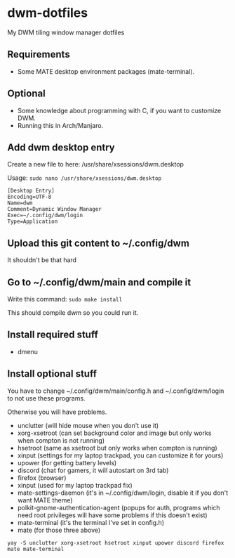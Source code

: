 # dwm-dotfiles
My DWM tiling window manager dotfiles


## Requirements
- Some MATE desktop environment packages (mate-terminal).


## Optional
- Some knowledge about programming with C, if you want to customize DWM.
- Running this in Arch/Manjaro.


## Add dwm desktop entry
Create a new file to here: /usr/share/xsessions/dwm.desktop

Usage: `sudo nano /usr/share/xsessions/dwm.desktop`

```
[Desktop Entry]
Encoding=UTF-8
Name=dwm
Comment=Dynamic Window Manager
Exec=~/.config/dwm/login
Type=Application
```


## Upload this git content to ~/.config/dwm
It shouldn't be that hard


## Go to ~/.config/dwm/main and compile it
Write this command: `sudo make install`

This should compile dwm so you could run it.

## Install required stuff
- dmenu

## Install optional stuff
You have to change ~/.config/dwm/main/config.h and ~/.config/dwm/login to not use these programs.

Otherwise you will have problems.
- unclutter (will hide mouse when you don't use it)
- xorg-xsetroot (can set background color and image but only works when compton is not running)
- hsetroot (same as xsetroot but only works when compton is running)
- xinput (settings for my laptop trackpad, you can customize it for yours)
- upower (for getting battery levels)
- discord (chat for gamers, it will autostart on 3rd tab)
- firefox (browser)
- xinput (used for my laptop trackpad fix)
- mate-settings-daemon (it's in ~/.config/dwm/login, disable it if you don't want MATE theme)
- polkit-gnome-authentication-agent (popups for auth, programs which need root privileges will have some problems if this doesn't exist)
- mate-terminal (it's the terminal I've set in config.h)
- mate (for those three above)

`yay -S unclutter xorg-xsetroot hsetroot xinput upower discord firefox mate mate-terminal`
